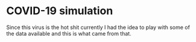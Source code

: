 # COVID-19 simulation

Since this virus is the hot shit currently I had the idea to play with some of the data available and this is what came from that.

